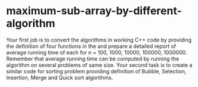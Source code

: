 # maximum-sub-array-by-different-algorithm
Your first job is to convert the algorithms in working C++ code by providing the definition of four functions in the and prepare a detailed report of average  running time of each for n = 100, 1000, 10000, 100000, 1000000. Remember that average running time can be computed by running the algorithm on several problems of same size.   Your second task is to create a similar code for sorting problem providing definition of Bubble, Selection, Insertion, Merge and Quick sort algorithms.
